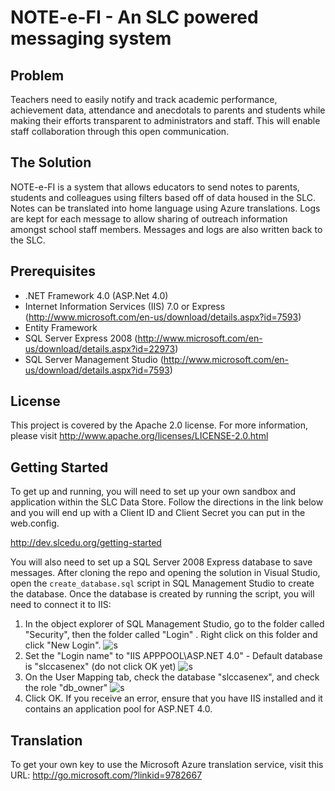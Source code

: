 NOTE-e-FI - An SLC powered messaging system
==========

## Problem
Teachers need to easily notify and track academic performance, achievement data, attendance and anecdotals to parents and students while making their efforts transparent to administrators and staff. This will enable staff collaboration through this open communication.

## The Solution
NOTE-e-FI is a system that allows educators to send notes to parents, students and colleagues using filters based off of data housed in the SLC. Notes can be translated into home language using Azure translations. Logs are kept for each message to allow sharing of outreach information amongst school staff members. Messages and logs are also written back to the SLC.


## Prerequisites
- .NET Framework 4.0 (ASP.Net 4.0)
- Internet Information Services (IIS) 7.0 or Express (http://www.microsoft.com/en-us/download/details.aspx?id=7593)
- Entity Framework
- SQL Server Express 2008 (http://www.microsoft.com/en-us/download/details.aspx?id=22973)
- SQL Server Management Studio (http://www.microsoft.com/en-us/download/details.aspx?id=7593)

## License
This project is covered by the Apache 2.0 license. For more information, please visit http://www.apache.org/licenses/LICENSE-2.0.html

## Getting Started
To get up and running, you will need to set up your own sandbox and application within the SLC Data Store. Follow the directions in the link below and you will end up with a Client ID and Client Secret you can put in the web.config.

http://dev.slcedu.org/getting-started

You will also need to set up a SQL Server 2008 Express database to save messages. After cloning the repo and opening the solution in Visual Studio, open the `create_database.sql` script in SQL Management Studio to create the database.  Once the database is created by running the script, you will need to connect it to IIS:

1. In the object explorer of SQL Management Studio, go to the folder called "Security", then the folder called "Login" . Right click on this folder and click "New Login".
![s](note-e-fi/master/img/create-db1.png)
2. Set the "Login name" to "IIS APPPOOL\ASP.NET 4.0" - Default database is "slccasenex" (do not click OK yet)
![s](note-e-fi/master/img/create-db2.png)
3. On the User Mapping tab, check the database "slccasenex", and check the role "db_owner"
![s](note-e-fi/master/img/create-db3.png)
4. Click OK. If you receive an error, ensure that you have IIS installed and it contains an application pool for ASP.NET 4.0.


## Translation

To get your own key to use the Microsoft Azure translation service, visit this URL:
http://go.microsoft.com/?linkid=9782667
